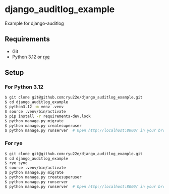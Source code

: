 # django_auditlog_example

Example for django-auditlog

## Requirements

- Git
- Python 3.12 or [rye](https://rye-up.com/)


## Setup

### For Python 3.12

```bash
$ git clone git@github.com:ryu22e/django_auditlog_example.git
$ cd django_auditlog_example
$ python3.12 -m venv .venv
$ source .venv/bin/activate
$ pip install -r requirements-dev.lock
$ python manage.py migrate
$ python manage.py createsuperuser
$ python manage.py runserver  # Open http://localhost:8000/ in your browser
```

### For rye

```bash
$ git clone git@github.com:ryu22e/django_auditlog_example.git
$ cd django_auditlog_example
$ rye sync
$ source .venv/bin/activate
$ python manage.py migrate
$ python manage.py createsuperuser
$ python manage.py runserver
$ python manage.py runserver  # Open http://localhost:8000/ in your browser
```
